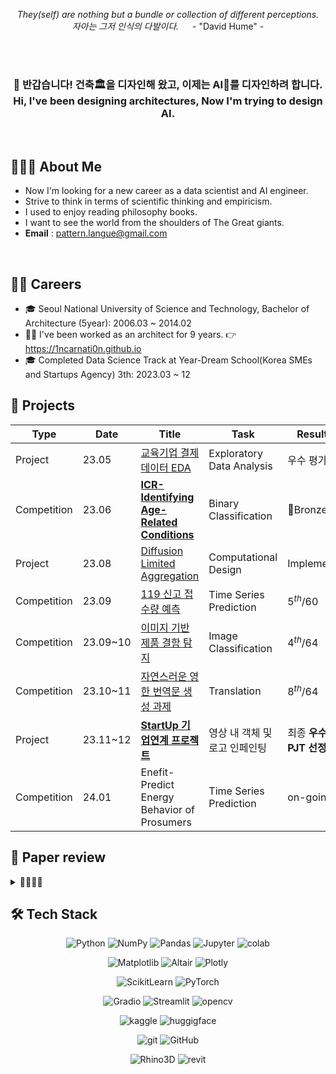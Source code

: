 
<p align="center" >
<i> They(self) are nothing but a bundle or collection of different perceptions. <br>
자아는 그저 인식의 다발이다. </i> &emsp; - "David Hume" -
</p>

<br>
<br>

<h3 align="center" >
👋 반갑습니다! 건축🏛을 디자인해 왔고, 이제는 AI🦾를 디자인하려 합니다. <br>
Hi, I've been designing architectures, Now I'm trying to design AI.
</h3>

<br>

## 🧑🏻‍💻 About Me

- Now I'm looking for a new career as a data scientist and AI engineer.
- Strive to think in terms of scientific thinking and empiricism.
- I used to enjoy reading philosophy books.
- I want to see the world from the shoulders of The Great giants.
- **Email** : pattern.langue@gmail.com

<br>

## 🧗🏻 Careers

- 🎓 Seoul National University of Science and Technology, Bachelor of Architecture (5year): 2006.03 ~ 2014.02
- 👷‍♂️ I've been worked as an architect for 9 years. 👉 https://1ncarnati0n.github.io
- 🎓 Completed Data Science Track at Year-Dream School(Korea SMEs and Startups Agency) 3th: 2023.03 ~ 12

## 🎯 Projects

<!-- 
<details>
<summary> 📂📂📂📂📂📂📂 <i> ( Click Open ) </i> </summary> 
-->

| Type        | Date     | Title                                                               | Task                      | Result         | Host              |
| ----------- | -------- | ------------------------------------------------------------------- | ------------------------- | -------------- | ----------------- |
| Project     | 23.05    | [교육기업 결제데이터 EDA](https://github.com/YearDream9jo/EDA_Project) | Exploratory Data Analysis | 우수 평가 | Day1Company |
| Competition | 23.06    | [**ICR-Identifying Age-Related Conditions**](https://github.com/1ncarnati0n/Kaggle_ICR) | Binary Classification | 🥉Bronze | Kaggle |
| Project     | 23.08    | [Diffusion Limited Aggregation](https://github.com/1ncarnati0n/makingDLA) | Computational Design | Implement | Own Project |
| Competition | 23.09    | [119 신고 접수량 예측](https://github.com/1ncarnati0n/predict119call) | Time Series Prediction | $5^{th}/60$ | AI CONNECT <br> 마인즈앤컴퍼니 |
| Competition | 23.09~10 | [이미지 기반 제품 결함 탐지]() | Image Classification | $4^{th}/64$ | AI CONNECT <br> 마인즈앤컴퍼니 |
| Competition | 23.10~11 | [자연스러운 영한 번역문 생성 과제]() | Translation | $8^{th}/64$ | AI CONNECT <br> 마인즈앤컴퍼니 |
| Project     | 23.11~12 | [**StartUp 기업연계 프로젝트**](https://github.com/1ncarnati0n/inpaintingVideo) | 영상 내 객체 및 로고 인페인팅 | 최종 **우수PJT 선정** | 마인즈앤컴퍼니, <br> 커넥트브릭 |
| Competition | 24.01    | Enefit-Predict Energy Behavior of Prosumers | Time Series Prediction | on-going | Kaggle |

<!-- 
</details> 
-->

## 📝 Paper review

<details>
<summary> 📂📂📂📂 </summary>

- **VggNet**, 2014 **|** Very deep convolutional networks for large-scale image recognition
- **GoogLeNet**, 2014 **|** Going Deeper with Convolutions
- **ResNet**, 2015 **|** Deep Residual Learning for Image Recognition
- **Transformer**, 2017 **|** Attention is all you need

&nbsp;&nbsp;&nbsp; 📌 *Implement by PyTorch*
</details>

## 🛠 Tech Stack

<div align="center">

![Python](https://img.shields.io/badge/Python-ffe74a.svg?style=flat&logo=Python&logoColor=blue) 
![NumPy](https://img.shields.io/badge/NumPy-4d77cf.svg?style=flat&logo=NumPy&logoColor=4dabcf) 
![Pandas](https://img.shields.io/badge/Pandas-130654.svg?style=flat&logo=Pandas&logoColor=whitle) 
![Jupyter](https://img.shields.io/badge/Jupyter-F37627.svg?style=flat&logo=Jupyter&logoColor=white) 
![colab](https://img.shields.io/badge/Google%20Colab-white.svg?style=flat&logo=Google%20Colab&logoColor=F9AA00)

![Matplotlib](https://img.shields.io/badge/Matplotlib-11557C.svg?style=flat&logo=Matplotlib&logoColor=white) 
![Altair](https://img.shields.io/badge/Vega%20Altair-fbc234.svg?style=flat&logo=Vega%20Altair&logoColor=black) 
![Plotly](https://img.shields.io/badge/Plotly-262626.svg?style=flat&logo=Plotly&logoColor=white) 

![ScikitLearn](https://img.shields.io/badge/Scikit%20Learn-F79939.svg?style=flat&logo=Scikit%20Learn&logoColor=3499CD) 
![PyTorch](https://img.shields.io/badge/PyTorch-ffffff.svg?style=flat&logo=PyTorch&logoColor=EE4C2C)

![Gradio](https://img.shields.io/badge/Gradio-FE7F01.svg?style=flat&logo=Gradio&logoColor=white) 
![Streamlit](https://img.shields.io/badge/streamlit-white.svg?style=flat&logo=streamlit&logoColor=ff4b4b) 
![opencv](https://img.shields.io/badge/OpenCV-63c1ff.svg?style=flat&logo=OpenCV&logoColor=black)

![kaggle](https://img.shields.io/badge/kaggle-1EBEFF.svg?style=flat&logo=kaggle&logoColor=white) 
![huggigface](https://img.shields.io/badge/%F0%9F%A4%97%20Hugging%20Face-white.svg?style=flatlogo=%F0%9F%A4%97%20Hugging%20Face&logoColor=white)

![git](https://img.shields.io/badge/Git-F37627.svg?style=flat&logo=Git&logoColor=white) 
![GitHub](https://img.shields.io/badge/GitHub-181717.svg?style=flat&logo=GitHub&logoColor=white)

![Rhino3D](https://img.shields.io/badge/Rhinoceros-363636.svg?style=flat&logo=Rhinoceros&logoColor=white) 
![revit](https://img.shields.io/badge/Autodesk%20Revit-176AFF.svg?style=flat&logo=Autodesk%20Revit&logoColor=white)

</div>
